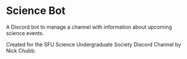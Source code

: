 # Science Bot

A Discord bot to manage a channel with information about upcoming science events.

Created for the SFU Science Undergraduate Society Discord Channel by Nick Chubb.
